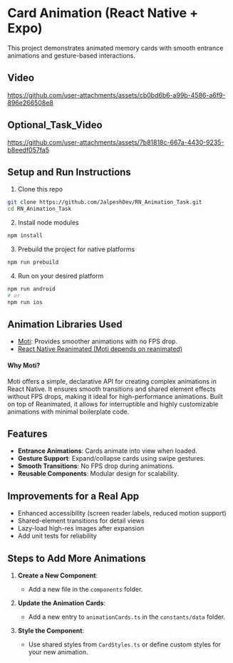 # Card Animation (React Native + Expo)

This project demonstrates animated memory cards with smooth entrance animations and gesture-based interactions.

## Video

https://github.com/user-attachments/assets/cb0bd6b6-a99b-4586-a6f9-896e266508e8


## Optional_Task_Video





https://github.com/user-attachments/assets/7b81818c-667a-4430-9235-b8eedf057fa5





## Setup and Run Instructions

1. Clone this repo
```bash
git clone https://github.com/JalpeshDev/RN_Animation_Task.git 
cd RN_Animation_Task
```
2. Install node modules 

```bash
npm install
```
3. Prebuild the project for native platforms 
```bash
npm run prebuild
```
4. Run on your desired platform
 ```bash
 npm run android
 # or
 npm run ios
```

## Animation Libraries Used
- [Moti](https://moti.fyi/): Provides smoother animations with no FPS drop.
- [React Native Reanimated (Moti depends on reanimated)](https://docs.swmansion.com/react-native-reanimated/)

#### Why Moti?
Moti offers a simple, declarative API for creating complex animations in React Native. It ensures smooth transitions and shared element effects without FPS drops, making it ideal for high-performance animations. Built on top of Reanimated, it allows for interruptible and highly customizable animations with minimal boilerplate code.

## Features
- **Entrance Animations**: Cards animate into view when loaded.
- **Gesture Support**: Expand/collapse cards using swipe gestures.
- **Smooth Transitions**: No FPS drop during animations.
- **Reusable Components**: Modular design for scalability.

## Improvements for a Real App
- Enhanced accessibility (screen reader labels, reduced motion support)
- Shared-element transitions for detail views
- Lazy-load high-res images after expansion
- Add unit tests for reliability

## Steps to Add More Animations
1. **Create a New Component**:
   - Add a new file in the `components` folder.

2. **Update the Animation Cards**:
   - Add a new entry to `animationCards.ts` in the `constants/data` folder.

3. **Style the Component**:
   - Use shared styles from `CardStyles.ts` or define custom styles for your new animation.

